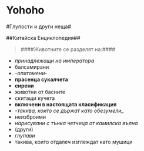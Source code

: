 ﻿# Yohoho

#Глупости и други неща#

##Китайска Енциклопедия##

>####Животните се разделят на:####

* *принадлежащи на императора*
* балсамирани
* *-опитомени-*
* **прасенца сукалчета**
* **сирени**
* животни от басните
* скитащи кучета
* **включени в настоящата класификация**
* *-такива, които се държат като обезумели_*
* неизброими
* *нарисувани с тънка четчица от камилска вълна*
* (други)
* *глупави*
* такива, които отдалеч изглеждат като мушици

